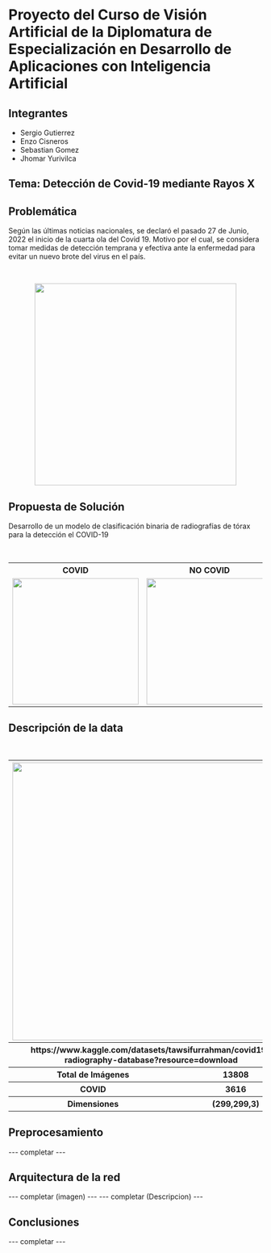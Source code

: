 # Proyecto del Curso de Visión Artificial de la Diplomatura de Especialización en Desarrollo de Aplicaciones con Inteligencia Artificial

## Integrantes
- Sergio Gutierrez
- Enzo Cisneros
- Sebastian Gomez
- Jhomar Yurivilca

## **Tema:** Detección de Covid-19 mediante Rayos X

## Problemática
Según las últimas noticias nacionales, se declaró el pasado 27 de Junio, 2022 el inicio de la cuarta ola del Covid 19. Motivo por el cual, se considera tomar medidas de detección temprana y efectiva ante la enfermedad para evitar un nuevo brote del virus en el país.

<br/>
<p align="center">
  <img src="https://user-images.githubusercontent.com/88266673/177025567-e3c3bf7d-eb54-413b-971d-74cd5ab2cf1a.png" width="400">
</p>

## Propuesta de Solución
Desarrollo de un modelo de clasificación binaria de radiografías de tórax para la detección el COVID-19

<br/>
<table align="center">
  <tr>
    <th>COVID</th>
    <th>NO COVID</th>
  </tr>
  <tr>
    <td><img src="https://user-images.githubusercontent.com/88266673/177025574-e8af63cf-ac57-48f4-b4c3-ad93e692ae26.png" height="250" /></td>
    <td><img src="https://user-images.githubusercontent.com/88266673/177025577-18cf3edd-7a75-437e-b293-59290daad7eb.png" height="250" /></td>
  </tr>
</table>

## Descripción de la data

<br/>

<!--
<table align="center">
  <tr>
    <th>
      <table align="center">
        <tr>
          <th>Total de Imágenes</th>
          <th>13808</th>
        </tr>
        <tr>
          <th>COVID</th>
          <th>3616</th>
        </tr>
        <tr>
          <th>NO COVID</th>
          <th>10192</th>
        </tr>
        <tr>
          <th>Dimensiones</th>
          <th>(299,299,3)</th>
        </tr>
      </table>
    </th>
    <th><img src="https://user-images.githubusercontent.com/88266673/177027495-b1128280-77a6-42ec-8046-5f50781c221c.png" width="550" /></th>
  </tr>
</table>
-->

<table align="center">
  <tr>
    <th colspan='2'><img src="https://user-images.githubusercontent.com/88266673/177027495-b1128280-77a6-42ec-8046-5f50781c221c.png" width="550" /></th>
  </tr>
  <tr>
    <th colspan='2'>https://www.kaggle.com/datasets/tawsifurrahman/covid19-radiography-database?resource=download</th>
  </tr>
  <tr>
    <th>Total de Imágenes</th>
    <th>13808</th>
  </tr>
  <tr>
    <th>COVID</th>
    <th>3616</th>
  </tr>
  <tr>
    <th>Dimensiones</th>
    <th>(299,299,3)</th>
  </tr>
</table>



## Preprocesamiento
--- completar ---

## Arquitectura de la red
--- completar (imagen) ---
--- completar (Descripcion) ---

## Conclusiones
--- completar ---


